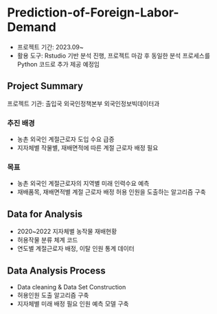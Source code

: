 # Prediction-of-Foreign-Labor-Demand
- 프로젝트 기간: 2023.09~
- 활용 도구: Rstudio 기반 분석 진행, 프로젝트 마감 후 동일한 분석 프로세스를 Python 코드로 추가 제공 예정임
## Project Summary

프로젝트 기관: 출입국 외국인정책본부 외국인정보빅데이터과

### 추진 배경

- 농촌 외국인 계절근로자 도입 수요 급증
- 지자체별 작물별, 재배면적에 따른 계절 근로자 배정 필요

### 목표

- 농촌 외국인 계절근로자의 지역별 미래 인력수요 예측
- 재배품목, 재배면적별 계절 근로자 배정 허용 인원을 도출하는 알고리즘 구축
 
## Data for Analysis

- 2020~2022 지자체별 농작물 재배현황
- 허용작물 분류 체계 코드
- 연도별 계절근로자 배정, 이탈 인원 통계 데이터

## Data Analysis Process

- Data cleaning & Data Set Construction
- 허용인원 도출 알고리즘 구축
- 지자체별 미래 배정 필요 인원 예측 모델 구축
